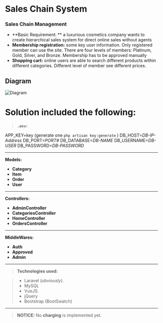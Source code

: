 Sales Chain System
===================


### Sales Chain Management  

- **Basic Requirement: ** a luxurious cosmetics company wants to create hierarchical sales system for direct online sales without agents
- **Membership registration:** some key user information.  Only registered member can use the site.  There are four levels of members:  Platinum, Gold, Silver, and Bronze.  Membership has to be approved manually
- **Shopping cart:**  online users are able to search different products within different categories.  Different level of member see different prices.


Diagram
------------

![Diagram](https://raw.githubusercontent.com/mustafawm/saleschain/master/SalesChainManagement.png)



# Solution included the following:

> **`.env`:**
> 
APP_KEY=key (generate one `php artisan key:generate` )
DB_HOST=_DB-IP-Address_
DB_PORT=_PORT#_
DB_DATABASE=_DB-NAME_
DB_USERNAME=_DB-USER_
DB_PASSWORD=_DB-PASSWORD_

----

 **Models:**

 - **Category** 
 - **Item** 
 - **Order**
 - **User**  

--------

 **Controllers:**

 - **AdminController** 
 - **CategoriesController** 
 - **HomeController**
 - **OrdersController** 

--------

 **MiddleWares:**

 - **Auth** 
 - **Approved** 
 - **Admin**

----

 > **Technologies used:**

> - Laravel (_obviously_).
> - MySQL
> - VueJS.
> - jQuery
> - Bootstrap (BootSwatch)


---
 > **NOTICE:**
 > No **charging** is implemented yet. 

